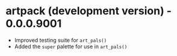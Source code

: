 # artpack (development version) - 0.0.0.9001

* Improved testing suite for `art_pals()`
* Added the `super` palette for use in `art_pals()`




